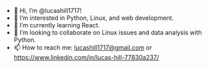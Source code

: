 - 👋 Hi, I’m @lucashill1717!
- 👀 I’m interested in Python, Linux, and web development.
- 🌱 I’m currently learning React.
- 💞️ I’m looking to collaborate on Linux issues and data analysis with Python.
- 📫 How to reach me: lucashill1717@gmail.com or https://www.linkedin.com/in/lucas-hill-77830a237/
